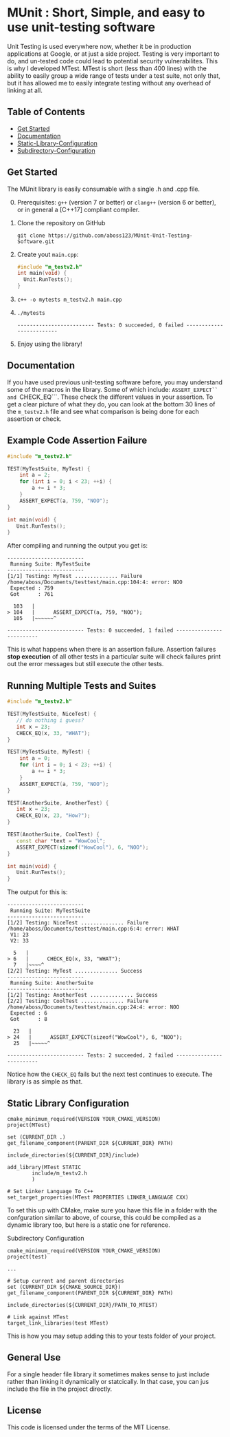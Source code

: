 MUnit : Short, Simple, and easy to use unit-testing software
===============================================
Unit Testing is used everywhere now, whether it be in production applications at Google, or at just a side project.
Testing is very important to do, and un-tested code could lead to potential security vulnerabilites. This is why
I developed MTest. MTest is short (less than 400 lines) with the ability to easily group a wide range of tests 
under a test suite, not only that, but it has allowed me to easily integrate testing without any overhead of linking at
all.

Table of Contents
-----------------

* [Get Started](#get-started)
* [Documentation](#documentation)
* [Static-Library-Configuration](#static-library-configuration)
* [Subdirectory-Configuration](#subdirectory-configuration)

Get Started
-----------


The MUnit library is easily consumable with a single .h and .cpp file.

0. Prerequisites: `g++` (version 7 or better) or `clang++` (version 6 or better), or in general a [C++17] compliant compiler.

1. Clone the repository on GitHub
   ```
   git clone https://github.com/aboss123/MUnit-Unit-Testing-Software.git
   ```
2. Create yout `main.cpp`:

   ```c++
   #include "m_testv2.h"
   int main(void) {
     Unit.RunTests();
   }
   ```
3. `c++ -o mytests m_testv2.h main.cpp`
4. `./mytests`
   ```
   ------------------------- Tests: 0 succeeded, 0 failed ------------------------- 
   ```
5. Enjoy using the library!

Documentation
-------------
If you have used previous unit-testing software before, you may understand some of the macros in the library.
Some of which include: ```ASSERT_EXPECT`` and ```CHECK_EQ```. These check the different values in your assertion.
To get a clear picture of what they do, you can look at the bottom 30 lines of the ``m_testv2.h`` file and see
what comparison is being done for each assertion or check.

## Example Code Assertion Failure
```c++
#include "m_testv2.h"

TEST(MyTestSuite, MyTest) {
    int a = 2;
    for (int i = 0; i < 23; ++i) {
        a += i * 3;
    }
    ASSERT_EXPECT(a, 759, "NOO");
}

int main(void) {
   Unit.RunTests();
}
```
After compiling and running the output you get is:
```
-------------------------
 Running Suite: MyTestSuite
-------------------------
[1/1] Testing: MyTest .............. Failure 
/home/aboss/Documents/testtest/main.cpp:104:4: error: NOO
 Expected : 759
 Got      : 761

  103   |
> 104   |      ASSERT_EXPECT(a, 759, "NOO");
  105   |~~~~~~^

------------------------- Tests: 0 succeeded, 1 failed ------------------------- 
```
This is what happens when there is an assertion failure. Assertion failures **stop execution** of
all other tests in a particular suite will check failures print out the error messages but still
execute the other tests. 

## Running Multiple Tests and Suites
```c++
#include "m_testv2.h"

TEST(MyTestSuite, NiceTest) {
   // do nothing i guess?
   int x = 23;
   CHECK_EQ(x, 33, "WHAT");
}

TEST(MyTestSuite, MyTest) {
    int a = 0;
    for (int i = 0; i < 23; ++i) {
        a += i * 3;
    }
    ASSERT_EXPECT(a, 759, "NOO");
}

TEST(AnotherSuite, AnotherTest) {
   int x = 23;
   CHECK_EQ(x, 23, "How?");
}

TEST(AnotherSuite, CoolTest) {
   const char *text = "WowCool";
   ASSERT_EXPECT(sizeof("WowCool"), 6, "NOO");
}

int main(void) {
   Unit.RunTests();
}
```
The output for this is:
```
-------------------------
 Running Suite: MyTestSuite
-------------------------
[1/2] Testing: NiceTest .............. Failure 
/home/aboss/Documents/testtest/main.cpp:6:4: error: WHAT
 V1: 23
 V2: 33

  5   |
> 6   |      CHECK_EQ(x, 33, "WHAT");
  7   |~~~~^
[2/2] Testing: MyTest .............. Success 
-------------------------
 Running Suite: AnotherSuite
-------------------------
[1/2] Testing: AnotherTest .............. Success 
[2/2] Testing: CoolTest .............. Failure 
/home/aboss/Documents/testtest/main.cpp:24:4: error: NOO
 Expected : 6
 Got      : 8

  23   |
> 24   |      ASSERT_EXPECT(sizeof("WowCool"), 6, "NOO");
  25   |~~~~~^

------------------------- Tests: 2 succeeded, 2 failed ------------------------- 
```
Notice how the ```CHECK_EQ``` fails but the next test continues to execute. The library
is as simple as that. 

Static Library Configuration
-------------
```
cmake_minimum_required(VERSION YOUR_CMAKE_VERSION)
project(MTest)

set (CURRENT_DIR .)
get_filename_component(PARENT_DIR ${CURRENT_DIR} PATH)

include_directories(${CURRENT_DIR}/include)

add_library(MTest STATIC
        include/m_testv2.h 
        )

# Set Linker Language To C++
set_target_properties(MTest PROPERTIES LINKER_LANGUAGE CXX)
```
To set this up with CMake, make sure you have this file in a folder with the confguration similar
to above, of course, this could be compiled as a dynamic library too, but here is a static one for
reference.

Subdirectory Configuration
```
cmake_minimum_required(VERSION YOUR_CMAKE_VERSION)
project(test)

...

# Setup current and parent directories
set (CURRENT_DIR ${CMAKE_SOURCE_DIR})
get_filename_component(PARENT_DIR ${CURRENT_DIR} PATH)

include_directories(${CURRENT_DIR}/PATH_TO_MTEST)

# Link against MTest
target_link_libraries(test MTest)
```
This is how you may setup adding this to your tests folder of your project.

## General Use
For a single header file library it sometimes makes sense to just include rather than linking it dynamically or statcically.
In that case, you can jus include the file in the project directly.

## License
This code is licensed under the terms of the MIT License.
